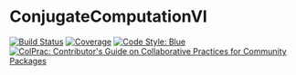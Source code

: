 # ConjugateComputationVI

[![Build Status](https://github.com/willtebbutt/ConjugateComputationVI.jl/workflows/CI/badge.svg)](https://github.com/willtebbutt/ConjugateComputationVI.jl/actions)
[![Coverage](https://codecov.io/gh/willtebbutt/ConjugateComputationVI.jl/branch/master/graph/badge.svg)](https://codecov.io/gh/willtebbutt/ConjugateComputationVI.jl)
[![Code Style: Blue](https://img.shields.io/badge/code%20style-blue-4495d1.svg)](https://github.com/invenia/BlueStyle)
[![ColPrac: Contributor's Guide on Collaborative Practices for Community Packages](https://img.shields.io/badge/ColPrac-Contributor's%20Guide-blueviolet)](https://github.com/SciML/ColPrac)
